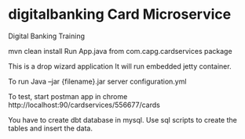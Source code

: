 # digitalbanking Card Microservice
Digital Banking Training

mvn clean install
Run App.java from com.capg.cardservices package

This is a drop wizard application
It will run embedded jetty container.

To run
Java –jar {filename}.jar server configuration.yml

To test, start postman app in chrome
http://localhost:90/cardservices/556677/cards

You have to create dbt database in mysql.
Use sql scripts to create the tables and insert the data.

